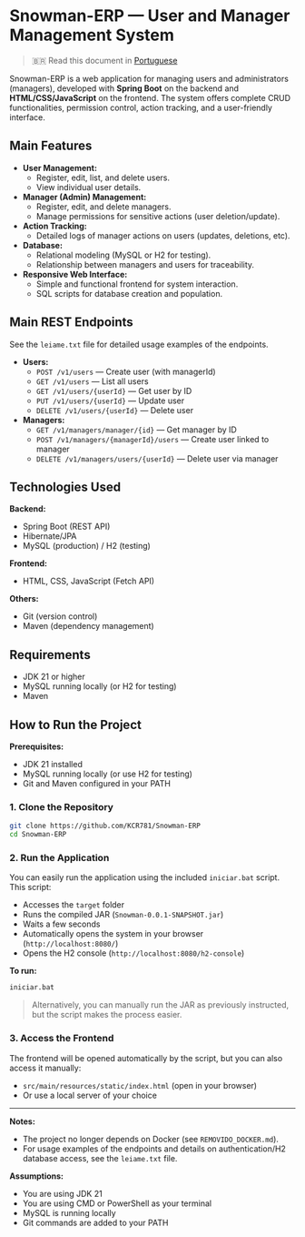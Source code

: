 # Snowman-ERP — User and Manager Management System

> 🇧🇷 Read this document in [Portuguese](README.md)

Snowman-ERP is a web application for managing users and administrators (managers), developed with **Spring Boot** on the backend and **HTML/CSS/JavaScript** on the frontend. The system offers complete CRUD functionalities, permission control, action tracking, and a user-friendly interface.

## Main Features

- **User Management:**
  - Register, edit, list, and delete users.
  - View individual user details.
- **Manager (Admin) Management:**
  - Register, edit, and delete managers.
  - Manage permissions for sensitive actions (user deletion/update).
- **Action Tracking:**
  - Detailed logs of manager actions on users (updates, deletions, etc).
- **Database:**
  - Relational modeling (MySQL or H2 for testing).
  - Relationship between managers and users for traceability.
- **Responsive Web Interface:**
  - Simple and functional frontend for system interaction.
  - SQL scripts for database creation and population.

## Main REST Endpoints

See the `leiame.txt` file for detailed usage examples of the endpoints.

- **Users:**
  - `POST /v1/users` — Create user (with managerId)
  - `GET /v1/users` — List all users
  - `GET /v1/users/{userId}` — Get user by ID
  - `PUT /v1/users/{userId}` — Update user
  - `DELETE /v1/users/{userId}` — Delete user
- **Managers:**
  - `GET /v1/managers/manager/{id}` — Get manager by ID
  - `POST /v1/managers/{managerId}/users` — Create user linked to manager
  - `DELETE /v1/managers/users/{userId}` — Delete user via manager

## Technologies Used

**Backend:**
- Spring Boot (REST API)
- Hibernate/JPA
- MySQL (production) / H2 (testing)

**Frontend:**
- HTML, CSS, JavaScript (Fetch API)

**Others:**
- Git (version control)
- Maven (dependency management)

## Requirements
- JDK 21 or higher
- MySQL running locally (or H2 for testing)
- Maven

## How to Run the Project

**Prerequisites:**
- JDK 21 installed
- MySQL running locally (or use H2 for testing)
- Git and Maven configured in your PATH

### 1. Clone the Repository

```bash
git clone https://github.com/KCR781/Snowman-ERP
cd Snowman-ERP
```

### 2. Run the Application

You can easily run the application using the included `iniciar.bat` script. This script:
- Accesses the `target` folder
- Runs the compiled JAR (`Snowman-0.0.1-SNAPSHOT.jar`)
- Waits a few seconds
- Automatically opens the system in your browser (`http://localhost:8080/`)
- Opens the H2 console (`http://localhost:8080/h2-console`)

**To run:**

```bat
iniciar.bat
```

> Alternatively, you can manually run the JAR as previously instructed, but the script makes the process easier.

### 3. Access the Frontend

The frontend will be opened automatically by the script, but you can also access it manually:
- `src/main/resources/static/index.html` (open in your browser)
- Or use a local server of your choice

---

**Notes:**
- The project no longer depends on Docker (see `REMOVIDO_DOCKER.md`).
- For usage examples of the endpoints and details on authentication/H2 database access, see the `leiame.txt` file.

**Assumptions:**
- You are using JDK 21
- You are using CMD or PowerShell as your terminal
- MySQL is running locally
- Git commands are added to your PATH
